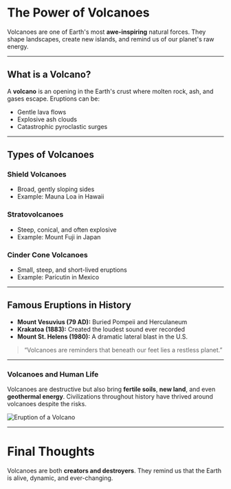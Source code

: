# The Power of Volcanoes

Volcanoes are one of Earth's most **awe-inspiring** natural forces.
They shape landscapes, create new islands, and remind us of our planet's raw energy.

---

## What is a Volcano?

A **volcano** is an opening in the Earth's crust where molten rock, ash, and gases escape.
Eruptions can be:

- Gentle lava flows
- Explosive ash clouds
- Catastrophic pyroclastic surges

---

## Types of Volcanoes

### Shield Volcanoes

- Broad, gently sloping sides
- Example: Mauna Loa in Hawaii

### Stratovolcanoes

- Steep, conical, and often explosive
- Example: Mount Fuji in Japan

### Cinder Cone Volcanoes

- Small, steep, and short-lived eruptions
- Example: Parícutin in Mexico

---

## Famous Eruptions in History

- **Mount Vesuvius (79 AD):** Buried Pompeii and Herculaneum
- **Krakatoa (1883):** Created the loudest sound ever recorded
- **Mount St. Helens (1980):** A dramatic lateral blast in the U.S.

> “Volcanoes are reminders that beneath our feet lies a restless planet.”

---

### Volcanoes and Human Life

Volcanoes are destructive but also bring **fertile soils**, **new land**, and even **geothermal energy**.
Civilizations throughout history have thrived around volcanoes despite the risks.

![Eruption of a Volcano](/images/volcano.webp)

---

# Final Thoughts

Volcanoes are both **creators and destroyers**.
They remind us that the Earth is alive, dynamic, and ever-changing.
